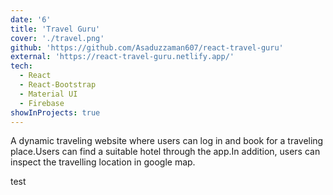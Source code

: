 ```yaml
---
date: '6'
title: 'Travel Guru'
cover: './travel.png'
github: 'https://github.com/Asaduzzaman607/react-travel-guru'
external: 'https://react-travel-guru.netlify.app/'
tech:
  - React
  - React-Bootstrap
  - Material UI
  - Firebase
showInProjects: true
---
```


A dynamic traveling website where users can log in and book for a traveling place.Users can find a suitable hotel through the app.In addition, users can inspect the travelling location in google map.

test
